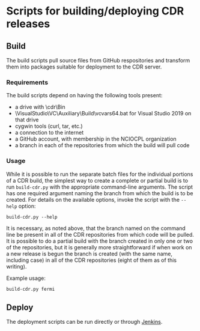 # Scripts for building/deploying CDR releases

## Build
The build scripts pull source files from GitHub respositories
and transform them into packages suitable for deployment to
the CDR server.

### Requirements

The build scripts depend on having the following tools present:

 * a drive with \cdr\Bin
 * \VisualStudio\VC\Auxiliary\Build\vcvars64.bat for Visual Studio 2019
    on that drive
 * cygwin tools (curl, tar, etc.)
 * a connection to the internet
 * a GitHub account, with membership in the NCIOCPL organization
 * a branch in each of the repositories from which the build will pull code

### Usage

While it is possible to run the separate batch files for the individual
portions of a CDR build, the simplest way to create a complete or partial
build is to run `build-cdr.py` with the appropriate command-line arguments.
The script has one required argument naming the branch from which the build
is to be created. For details on the available options, invoke the script
with the `--help` option:

```build-cdr.py --help```

It is necessary, as noted above, that the branch named on the command line
be present in all of the CDR repositories from which code will be pulled.
It is possible to do a partial build with the branch created in only one
or two of the repositories, but it is generally more straightforward if
when work on a new release is begun the branch is created (with the same
name, including case) in all of the CDR repositories (eight of them as
of this writing).

Example usage:

```build-cdr.py fermi```

## Deploy

The deployment scripts can be run directly or through
[Jenkins](https://jenkins.io/).
